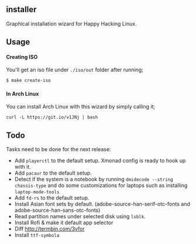 ## installer

Graphical installation wizard for Happy Hacking Linux.

## Usage

#### Creating ISO

You'll get an iso file under `./iso/out` folder after running;

```bash
$ make create-iso
```

#### In Arch Linux

You can install Arch Linux with this wizard by simply calling it;

```
curl -L https://git.io/v1JNj | bash
```

## Todo

Tasks need to be done for the next release:

* Add `playerctl` to the default setup. Xmonad config is ready to hook up with it.
* Add `pacaur` to the default setup.
* Detect if the system is a notebook by running `dmidecode --string chassis-type` and do some customizations for laptops such as installing `laptop-mode-tools`
* Add `fd-rs` to the default setup.
* Install Asian font sets by default. (adobe-source-han-serif-otc-fonts and adobe-source-han-sans-otc-fonts)
* Read partition names under selected disk using `lsblk`. 
* Install Rofi & make it default app selector
* Diff http://termbin.com/3vfor
* Install `ttf-symbola` 
